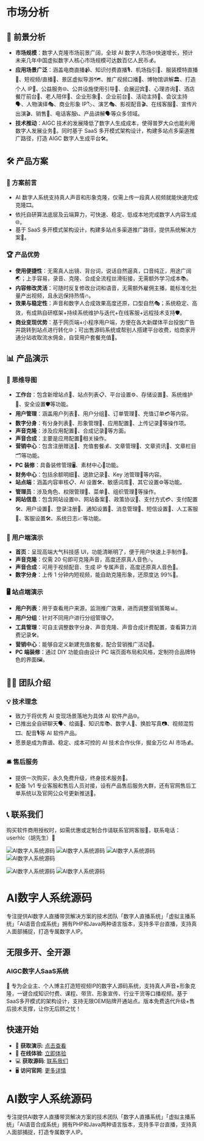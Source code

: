 # 市场分析

## 🌈 前景分析
- **市场规模**：数字人克隆市场前景广阔，全球 AI 数字人市场🌐快速增长，预计未来几年中国虚拟数字人核心市场规模可达数百亿人民币💰。
- **应用场景广泛**：涵盖电商直播📹、知识付费直播🎙、机场指引🛂、服装模特直播👗、短视频/直播🎥、景区虚拟导游🗺、推广视频口播🎤、博物馆讲解🏛、打造个人 IP👤、公益服务🌐、公共设施使用引导🚸、会展迎宾🤝、心理咨询🧠、酒店餐厅前台🏨、老人陪伴👵、企业形象🏢、企业前台💼、活动主持🎤、会议主持🗣、人物演绎🎭、商业形象 IP🏷、演艺🎭、影视配音🎬、在线客服💁、宣传片出演🎬、销售💼、电话客服📞、产品讲解🗣等众多领域。
- **技术推动**：AIGC 技术的发展降低了数字人生成成本，使得普罗大众也能利用数字人发展业务🌟。同时基于 SaaS 多开模式架构设计，构建多站点多渠道推广路径，打造 AIGC 数字人生成平台🛠。

## 🛠 产品方案
### 📝 方案前言
- AI 数字人系统支持真人声音和形象克隆，仅需上传一段真人视频就能快速完成克隆🎞。
- 依托自研算法底层及云端算力，可快速、稳定、低成本地完成数字人内容生成🌐。
- 基于 SaaS 多开模式架构设计，构建多站点多渠道推广路径，提供系统解决方案🔧。

### 🏆 产品优势
- **使用便捷性**：无需真人出镜、背台词，说话自然逼真，口音纯正，用途广阔🌏；上手容易，录音、克隆、合成全流程丝滑衔接，无需额外学习成本📚。
- **内容修改灵活**：可随时反复修改台词和语音，无需额外雇佣主播，能标准化批量产出视频，且永远保持热情🔥。
- **效果与稳定性**：声音和数字人合成效果高度还原，口型自然🎭；系统稳定、高效，有成熟自研框架+持续系统维护与迭代+在线客服+远程技术支持🛡。
- **商业变现优势**：基于网页端+小程序用户端，方便在各大新媒体平台投放广告并跳转到站点进行转化🌐；可出售源码系统或帮别人搭建平台收费，给商家开通分站收取流水佣金，自营用户套餐充值💼。

## 📊 产品演示
### 🧠 思维导图
- **工作台**：包含新增站点📍、站点列表📋、平台设置⚙、存储设置💾、系统维护🔧、安全设置🛡等功能。
- **用户管理**：涵盖用户列表👥、用户分组📑、订单管理📝、充值订单💳等内容。
- **数字分身**：有分身列表📝、形象管理👤、应用配置🔧、上传记录📁等操作项。
- **声音克隆**：涉及应用配置🔧、合成记录📝等方面。
- **声音合成**：主要是应用配置🔧相关操作。
- **营销中心**：包含注册赠送🎁、充值套餐💰、文章管理📝、文章资讯📰、文章栏目🗂等功能。
- **PC 装修**：具备装修管理🖥、素材中心🎨功能。
- **财务中心**：包括余额明细💼、退款记录📑、Key 池管理🔑等内容。
- **站点端**：涵盖内容审核📋、AI 设置🛠、敏感词库🚫、其它设置⚙等功能。
- **管理员**：涉及角色、权限管理👤、菜单📑、组织管理🏢等操作。
- **网站信息**：包含网站设置🌐、网站备案📑、政策协议📜、支付方式💳、支付配置🛠、用户设置👥、登录注册🔑、通知设置🔔、消息管理📢、短信设置📱、人工客服💁、客服设置🛠、系统日志📈等功能。

### 📱 用户端演示
- **首页**：呈现高端大气科技感 UI，功能清晰明了，便于用户快速上手制作🎨。
- **声音克隆**：仅需 20 句即可克隆声音，高度还原真人音色🎶。
- **声音合成**：可用于视频配音、生成 IP 专属声音，高度还原真人音色🎵。
- **数字分身**：上传 1 分钟内短视频，能自助克隆形象，还原度达 99%🎥。

### 🖥 站点端演示
- **用户列表**：用于查看用户来源，监测推广效果，进而调整营销策略📊。
- **用户分组**：针对不同用户进行分组管理📋。
- **工具管理**：可自主调整数字分身、声音克隆、声音合成计费配置，查看算力消费记录🛠。
- **营销中心**：能够自定义新建充值套餐，配合营销推广活动🎉。
- **PC 端装修**：通过 DIY 功能自由设计 PC 端页面布局和风格，定制符合品牌特色的界面🖼。

## 👨‍💻 团队介绍
### 💡 技术理念
- 致力于将优秀 AI 变现场景落地为具体 AI 软件产品🌐。
- 已推出全自研聊天🗣、绘画🎨、知识库📚、数字人👤、换脸写真📷、视频混剪🎞、配音🎙等 AI 软件产品。
- 愿景是成为靠谱、稳定、成本可控的 AI 技术合作伙伴，掘金万亿 AI 市场💰。

### 🛎 售后服务
- 提供一次购买，永久免费升级，终身技术服务🔧。
- 配备 1v1 专业客服和售后人员对接，设有产品售后服务大群，还有官网售后工单系统以及官网公众号更新推送📢。

## 📞 联系我们
购买软件商用授权时，如需优惠或定制合作请联系官网客服💼，联系电话：userhlc（胡先生）📱 


![AI数字人系统源码](https://doc.urlnet.cn/images/home/banner_img.png)
![AI数字人系统源码](https://urlnet.oss-cn-shenzhen.aliyuncs.com/wp-content/uploads/2024/11/20241203114938088769.webp)
![AI数字人系统源码](https://urlnet.oss-cn-shenzhen.aliyuncs.com/wp-content/uploads/2024/11/20241203114948020347.webp)
![AI数字人系统源码](https://urlnet.oss-cn-shenzhen.aliyuncs.com/wp-content/uploads/2024/11/20241203114354151776.webp)

![AI数字人系统源码](https://urlnet.oss-cn-shenzhen.aliyuncs.com/wp-content/uploads/2024/11/20241203114912385850.webp)
![AI数字人系统源码](https://urlnet.oss-cn-shenzhen.aliyuncs.com/wp-content/uploads/2024/11/20241203114401123795.webp)

# AI数字人系统源码

专注提供AI数字人直播带货解决方案的技术团队「数字人直播系统」「虚拟主播系统」「AI语音合成系统」拥有PHP和Java两种语言版本，支持多平台直播，支持真人面部捕捉，打造专属数字人IP。

## 无限多开、全开源

### AIGC数字人SaaS系统

🤖 专为企业主、个人博主打造短视频IP的数字人源码系统，支持真人声音+形象克隆，一键合成知识付费、课程、带货、形象宣传、行业干货等口播视频。基于SaaS多开模式的架构设计，支持无限OEM贴牌开通站点。版本免费迭代升级+售后技术支撑，让你无后顾之忧！

## 快速开始

- 🚀 **获取演示**: [点击查看](https://v.cnai.art)
- 🎨 **在线体验**: [立即体验](https://v.cnai.art)
- 💻 **获取源码**: [联系我们](https://www.urlnet.cn)
- 🖥️ **访问官网**: [更多详情](https://www.urlnet.cn/)


# AI数字人系统源码

专注提供AI数字人直播带货解决方案的技术团队「数字人直播系统」「虚拟主播系统」「AI语音合成系统」拥有PHP和Java两种语言版本，支持多平台直播，支持真人面部捕捉，打造专属数字人IP。

